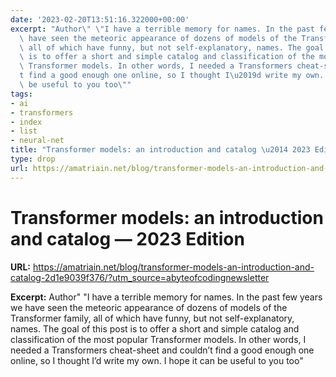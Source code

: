 ```yaml
---
date: '2023-02-20T13:51:16.322000+00:00'
excerpt: "Author\" \"I have a terrible memory for names. In the past few years we\
  \ have seen the meteoric appearance of dozens of models of the Transformer family,\
  \ all of which have funny, but not self-explanatory, names. The goal of this post\
  \ is to offer a short and simple catalog and classification of the most popular\
  \ Transformer models. In other words, I needed a Transformers cheat-sheet and couldn\u2019\
  t find a good enough one online, so I thought I\u2019d write my own. I hope it can\
  \ be useful to you too\""
tags:
- ai
- transformers
- index
- list
- neural-net
title: "Transformer models: an introduction and catalog \u2014 2023 Edition"
type: drop
url: https://amatriain.net/blog/transformer-models-an-introduction-and-catalog-2d1e9039f376/?utm_source=abyteofcodingnewsletter
---
```


# Transformer models: an introduction and catalog — 2023 Edition

**URL:** https://amatriain.net/blog/transformer-models-an-introduction-and-catalog-2d1e9039f376/?utm_source=abyteofcodingnewsletter

**Excerpt:** Author" "I have a terrible memory for names. In the past few years we have seen the meteoric appearance of dozens of models of the Transformer family, all of which have funny, but not self-explanatory, names. The goal of this post is to offer a short and simple catalog and classification of the most popular Transformer models. In other words, I needed a Transformers cheat-sheet and couldn’t find a good enough one online, so I thought I’d write my own. I hope it can be useful to you too"

